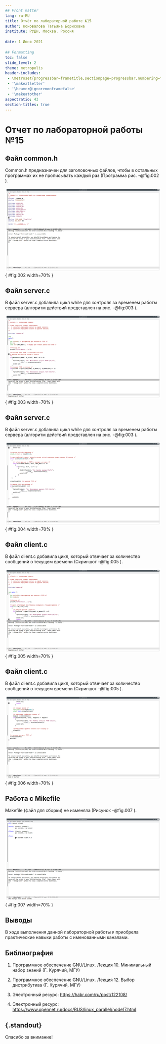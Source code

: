 ```yaml
---
## Front matter
lang: ru-RU
title: Отчёт по лабораторной работе №15
author: Коновалова Татьяна Борисовна
institute: РУДН, Москва, Россия

date: 1 Июня 2021

## Formatting
toc: false
slide_level: 2
theme: metropolis
header-includes: 
 - \metroset{progressbar=frametitle,sectionpage=progressbar,numbering=fraction}
 - '\makeatletter'
 - '\beamer@ignorenonframefalse'
 - '\makeatother'
aspectratio: 43
section-titles: true
---
```


# Отчет по лабораторной работы №15

## Файл common.h

Common.h предназначен для заголовочных файлов, чтобы в остальных программах их не прописывать каждый раз (Программа рис. -@fig:002 ).

![Прграмма в файле common.h](image15P/2.png){ #fig:002 width=70% }

## Файл server.c

В файл server.c добавила цикл while для контроля за временем работы сервера (алгоритм действий представлен на рис. -@fig:003 ).

![Прграмма в файле server.c](image15P/3.png){ #fig:003 width=70% }

## Файл server.c

В файл server.c добавила цикл while для контроля за временем работы сервера (алгоритм действий представлен на рис. -@fig:003 ).

![Прграмма в файле server.c](image15P/4.png){ #fig:004 width=70% }

## Файл client.c

В файл client.c добавила цикл, который отвечает  за  количество сообщений о текущем времени (Скриншот -@fig:005 ).

![Прграмма в файле client.c](image15P/5.png){ #fig:005 width=70% }

## Файл client.c

В файл client.c добавила цикл, который отвечает  за  количество сообщений о текущем времени (Скриншот -@fig:005 ).

![Прграмма в файле client.c](image15P/6.png){ #fig:006 width=70% }

## Работа с Mikefile

Makefile (файл для сборки) не изменяла (Рисунок -@fig:007 ).

![Прграмма в Mikefile](image15P/7.png){ #fig:007 width=70% }

## Выводы

В ходе выполнения данной лабораторной работы я приобрела практические навыки работы с именованными каналами.

## Библиография

1. Программное обеспечение GNU/Linux. Лекция 10. Минимальный набор знаний (Г. Курячий, МГУ)

2. Программное обеспечение GNU/Linux. Лекция 12. Выбор дистрибутива (Г. Курячий, МГУ)

3. Электронный ресурс: https://habr.com/ru/post/122108/

4. Электронный ресурс: https://www.opennet.ru/docs/RUS/linux_parallel/node17.html

## {.standout}

Спасибо за внимание!
